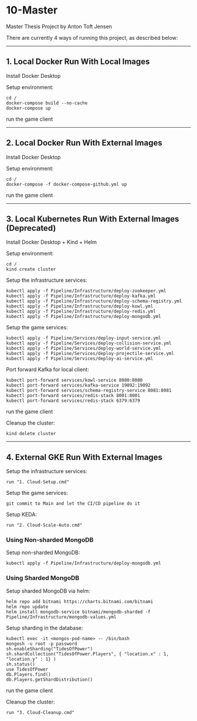 # 10-Master
Master Thesis Project by Anton Toft Jensen

There are currently 4 ways of running this project, as described below:

--------------------------------------------------

## 1. Local Docker Run With Local Images
Install Docker Desktop

Setup environment:
```
cd /
docker-compose build --no-cache
docker-compose up
```
run the game client

--------------------------------------------------

## 2. Local Docker Run With External Images
Install Docker Desktop

Setup environment:
```
cd /
docker-compose -f docker-compose-github.yml up
```
run the game client

--------------------------------------------------

## 3. Local Kubernetes Run With External Images (Deprecated)
Install Docker Desktop + Kind + Helm

Setup environment:
```
cd /
kind create cluster
```

Setup the infrastructure services:
```
kubectl apply -f Pipeline/Infrastructure/deploy-zookeeper.yml
kubectl apply -f Pipeline/Infrastructure/deploy-kafka.yml
kubectl apply -f Pipeline/Infrastructure/deploy-schema-registry.yml
kubectl apply -f Pipeline/Infrastructure/deploy-kowl.yml
kubectl apply -f Pipeline/Infrastructure/deploy-redis.yml
kubectl apply -f Pipeline/Infrastructure/deploy-mongodb.yml
```

Setup the game services:
```
kubectl apply -f Pipeline/Services/deploy-input-service.yml
kubectl apply -f Pipeline/Services/deploy-collision-service.yml
kubectl apply -f Pipeline/Services/deploy-world-service.yml
kubectl apply -f Pipeline/Services/deploy-projectile-service.yml
kubectl apply -f Pipeline/Services/deploy-ai-service.yml
```

Port forward Kafka for local client:
```
kubectl port-forward services/kowl-service 8080:8080
kubectl port-forward services/kafka-service 19092:19092
kubectl port-forward services/schema-registry-service 8081:8081
kubectl port-forward services/redis-stack 8001:8001
kubectl port-forward services/redis-stack 6379:6379
```

run the game client

Cleanup the cluster:
```
kind delete cluster
```

--------------------------------------------------

## 4. External GKE Run With External Images

Setup the infrastructure services:
```
run "1. Cloud-Setup.cmd"
```

Setup the game services:
```
git commit to Main and let the CI/CD pipeline do it
```

Setup KEDA:
```
run "2. Cloud-Scale-Auto.cmd"
```

### Using Non-sharded MongoDB
Setup non-sharded MongoDB:
```
kubectl apply -f Pipeline/Infrastructure/deploy-mongodb.yml
```

### Using Sharded MongoDB
Setup sharded MongoDB via helm:
```
helm repo add bitnami https://charts.bitnami.com/bitnami
helm repo update
helm install mongodb-service bitnami/mongodb-sharded -f Pipeline/Infrastructure/mongodb-values.yml
```

Setup sharding in the database:
```
kubectl exec -it <mongos-pod-name> -- /bin/bash
mongosh -u root -p password
sh.enableSharding("TidesOfPower")
sh.shardCollection("TidesOfPower.Players", { "location.x" : 1, "location.y" : 1} )
sh.status()
use TidesOfPower
db.Players.find()
db.Players.getShardDistribution()
```

run the game client

Cleanup the cluster:
```
run "3. Cloud-Cleanup.cmd"
```

